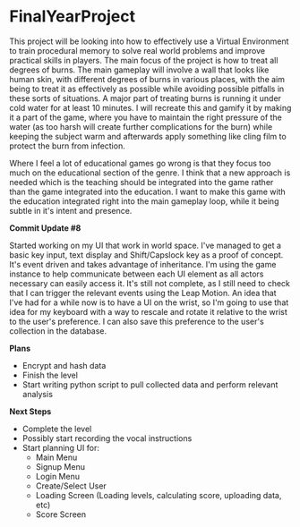 # FinalYearProject
 
This project will be looking into how to effectively use a Virtual Environment to train procedural memory to solve real world problems and improve practical skills in players. The main focus of the project is how to treat all degrees of burns. The main gameplay will involve a wall that looks like human skin, with different degrees of burns in various places, with the aim being to treat it as effectively as possible while avoiding possible pitfalls in these sorts of situations. A major part of treating burns is running it under cold water for at least 10 minutes. I will recreate this and gamify it by making it a part of the game, where you have to maintain the right pressure of the water (as too harsh will create further complications for the burn) while keeping the subject warm and afterwards apply something like cling film to protect the burn from infection. 


Where I feel a lot of educational games go wrong is that they focus too much on the educational section of the genre. I think that a new approach is needed which is the teaching should be integrated into the game rather than the game integrated into the education. I want to make this game with the education integrated right into the main gameplay loop, while it being subtle in it's intent and presence. 

<b>Commit Update #8</b>

Started working on my UI that work in world space. I've managed to get a basic key input, text display and Shift/Capslock key as a proof of concept. It's event driven and takes advantage of inheritance. I'm using the game instance to help communicate between each UI element as all actors necessary can easily access it. It's still not complete, as I still need to check that I can trigger the relevant events using the Leap Motion. An idea that I've had for a while now is to have a UI on the wrist, so I'm going to use that idea for my keyboard with a way to rescale and rotate it relative to the wrist to the user's preference. I can also save this preference to the user's collection in the database. 

<b> Plans </b>
- Encrypt and hash data
- Finish the level
- Start writing python script to pull collected data and perform relevant analysis

<b> Next Steps </b>

- Complete the level
- Possibly start recording the vocal instructions
- Start planning UI for:
     - Main Menu
     - Signup Menu
     - Login Menu
     - Create/Select User
     - Loading Screen (Loading levels, calculating score, uploading data, etc)
     - Score Screen
